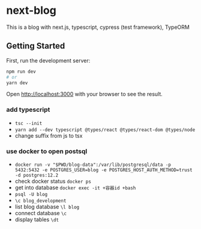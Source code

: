 # next-blog

This is a blog with next.js, typescript, cypress (test framework), TypeORM

## Getting Started

First, run the development server:

```bash
npm run dev
# or
yarn dev
```

Open [http://localhost:3000](http://localhost:3000) with your browser to see the result.

### add typescript

- `tsc --init`
- `yarn add --dev typescript @types/react @types/react-dom @types/node`
- change suffix from js to tsx

### use docker to open postsql

- `docker run -v "$PWD/blog-data":/var/lib/postgresql/data -p 5432:5432 -e POSTGRES_USER=blog -e POSTGRES_HOST_AUTH_METHOD=trust -d postgres:12.2`
- check docker status `docker ps`
- get into database `docker exec -it +容器id +bash`
- `psql -U blog`
- `\c blog_development`
- list blog database `\l blog`
- connect database `\c`
- display tables `\dt`
